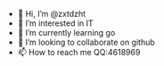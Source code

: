 - 👋 Hi, I’m @zxtdzht
- 👀 I’m interested in IT
- 🌱 I’m currently learning go
- 💞️ I’m looking to collaborate on github
- 📫 How to reach me QQ:4618969

<!---
zxtdzht/zxtdzht is a ✨ special ✨ repository because its `README.md` (this file) appears on your GitHub profile.
You can click the Preview link to take a look at your changes.
--->
